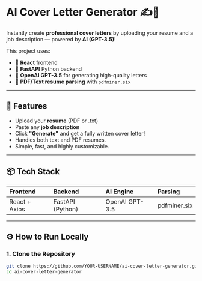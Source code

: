 # AI Cover Letter Generator ✍️🤖

Instantly create **professional cover letters** by uploading your resume and a job description — powered by **AI (GPT-3.5)**!

This project uses:
- 🚀 **React** frontend
- 🐍 **FastAPI** Python backend
- 🤖 **OpenAI GPT-3.5** for generating high-quality letters
- 📄 **PDF/Text resume parsing** with `pdfminer.six`

---

## 🎯 Features
- Upload your **resume** (PDF or .txt)
- Paste any **job description**
- Click **"Generate"** and get a fully written cover letter!
- Handles both text and PDF resumes.
- Simple, fast, and highly customizable.

---

## 📦 Tech Stack
| Frontend | Backend | AI Engine | Parsing |
|:---|:---|:---|:---|
| React + Axios | FastAPI (Python) | OpenAI GPT-3.5 | pdfminer.six |

---

## ⚙️ How to Run Locally

### 1. Clone the Repository
```bash
git clone https://github.com/YOUR-USERNAME/ai-cover-letter-generator.git
cd ai-cover-letter-generator

